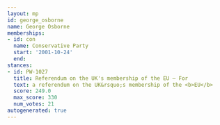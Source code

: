 ```yaml
---
layout: mp
id: george_osborne
name: George Osborne
memberships:
- id: con
  name: Conservative Party
  start: '2001-10-24'
  end: 
stances:
- id: PW-1027
  title: Referendum on the UK's membership of the EU — For
  text: a referendum on the UK&rsquo;s membership of the <b>EU</b>
  score: 249.0
  max_score: 330
  num_votes: 21
autogenerated: true
---
```

